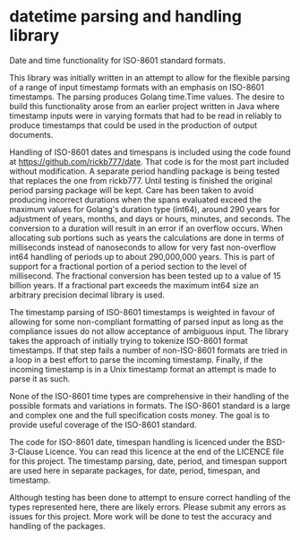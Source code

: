 # datetime parsing and handling library

Date and time functionality for ISO-8601 standard formats.

This library was initially written in an attempt to allow for the flexible
parsing of a range of input timestamp formats with an emphasis on ISO-8601
timestamps. The parsing produces Golang time.Time values. The desire to build
this functionality arose from an earlier project written in Java where timestamp
inputs were in varying formats that had to be read in reliably to produce
timestamps that could be used in the production of output documents.

Handling of ISO-8601 dates and timespans is included using the code found at
https://github.com/rickb777/date. That code is for the most part included
without modification. A separate period handling package is being tested that
replaces the one from rickb777. Until testing is finished the original period
parsing package will be kept. Care has been taken to avoid producing incorrect
durations when the spans evaluated exceed the maximum values for Golang's
duration type (int64), around 290 years for adjustment of years, months, and
days or hours, minutes, and seconds. The conversion to a duration will result in
an error if an overflow occurs. When allocating sub portions such as years the
calculations are done in terms of milliseconds instead of nanoseconds to allow
for very fast non-overflow int64 handling of periods up to about 290,000,000
years.  This is part of support for a fractional portion of a period section to
the level of millisecond. The fractional conversion has been tested up to a
value of 15 billion years. If a fractional part exceeds the maximum int64 size
an arbitrary precision decimal library is used.

The timestamp parsing of ISO-8601 timestamps is weighted in favour of allowing
for some non-compliant formatting of parsed input as long as the compliance
issues do not allow acceptance of ambiguous input. The library takes the
approach of initially trying to tokenize ISO-8601 format timestamps. If that
step fails a number of non-ISO-8601 formats are tried in a loop in a best effort
to parse the incoming timestamp. Finally, if the incoming timestamp is in a Unix
timestamp format an attempt is made to parse it as such.

None of the ISO-8601 time types are comprehensive in their handling of the
possible formats and variations in formats. The ISO-8601 standard is a large and
complex one and the full specification costs money. The goal is to provide
useful coverage of the ISO-8601 standard.

The code for ISO-8601 date, timespan handling is licenced under the BSD-3-Clause
Licence. You can read this licence at the end of the LICENCE file for this
project. The timestamp parsing, date, period, and timespan support are used here
in separate packages, for date, period, timespan, and timestamp.

Although testing has been done to attempt to ensure correct handling of the
types represented here, there are likely errors. Please submit any errors as
issues for this project. More work will be done to test the accuracy and
handling of the packages.
